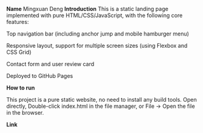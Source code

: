 **Name** Mingxuan Deng
**Introduction**
This is a static landing page implemented with pure HTML/CSS/JavaScript, with the following core features:

Top navigation bar (including anchor jump and mobile hamburger menu)

Responsive layout, support for multiple screen sizes (using Flexbox and CSS Grid)

Contact form and user review card

Deployed to GitHub Pages

**How to run**

This project is a pure static website, no need to install any build tools. Open directly, Double-click index.html in the file manager, or File → Open the file in the browser.

**Link**

 
